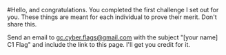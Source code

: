 #Hello, and congratulations.
You completed the first challenge I set out for you. These things are meant for each individual to prove their merit. Don't share this.

Send an email to gc.cyber.flags@gmail.com with the subject "[your name] C1 Flag" and include the link to this page. I'll get you credit for it.

